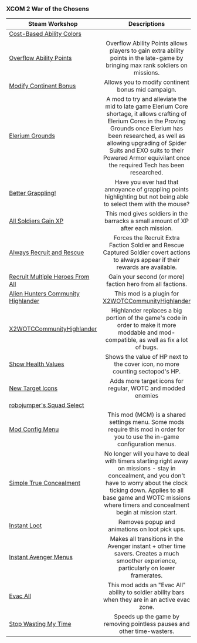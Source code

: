 ### **XCOM 2 War of the Chosens**

| Steam Workshop | Descriptions |
|----------------|:------------:|
| [Cost-Based Ability Colors](https://steamcommunity.com/sharedfiles/filedetails/?id=1289686596)          |
| [Overflow Ability Points](https://steamcommunity.com/sharedfiles/filedetails/?id=1126908187) | Overflow Ability Points allows players to gain extra ability points in the late-game by bringing max rank soldiers on missions. |
| [Modify Continent Bonus](https://steamcommunity.com/sharedfiles/filedetails/?id=1145436332) | Allows you to modify continent bonus mid campaign. |
| [Elerium Grounds](https://steamcommunity.com/sharedfiles/filedetails/?id=624294299) | A mod to try and alleviate the mid to late game Elerium Core shortage, it allows crafting of Elerium Cores in the Proving Grounds once Elerium has been researched, as well as allowing upgrading of Spider Suits and EXO suits to their Powered Armor equivilant once the required Tech has been researched. |
| [Better Grappling!](https://steamcommunity.com/sharedfiles/filedetails/?id=1486607466) | Have you ever had that annoyance of grappling points highlighting but not being able to select them with the mouse? |
| [All Soldiers Gain XP](https://steamcommunity.com/sharedfiles/filedetails/?id=623935276) | This mod gives soldiers in the barracks a small amount of XP after each mission. |
| [Always Recruit and Rescue](https://steamcommunity.com/sharedfiles/filedetails/?id=1136550654) | Forces the Recruit Extra Faction Soldier and Rescue Captured Soldier covert actions to always appear if their rewards are available. |
| [Recruit Multiple Heroes From All](https://steamcommunity.com/sharedfiles/filedetails/?id=1126788564)   | Gain your second (or more) faction hero from all factions. |
| [Alien Hunters Community Highlander](https://steamcommunity.com/sharedfiles/filedetails/?id=2534737016) | This mod is a plugin for [X2WOTCCommunityHighlander](https://steamcommunity.com/sharedfiles/filedetails/?id=1134256495) |
| [X2WOTCCommunityHighlander](https://steamcommunity.com/sharedfiles/filedetails/?id=1134256495) | Highlander replaces a big portion of the game's code in order to make it more moddable and mod-compatible, as well as fix a lot of bugs. |
| [Show Health Values](https://steamcommunity.com/sharedfiles/filedetails/?id=1123174832) | Shows the value of HP next to the cover icon, no more counting sectopod's HP. |
| [New Target Icons](https://steamcommunity.com/sharedfiles/filedetails/?id=1384631824) | Adds more target icons for regular, WOTC and modded enemies |
| [robojumper's Squad Select](https://steamcommunity.com/sharedfiles/filedetails/?id=1122974240) |
| [Mod Config Menu](https://steamcommunity.com/sharedfiles/filedetails/?id=667104300) | This mod (MCM) is a shared settings menu. Some mods require this mod in order for you to use the in-game configuration menus. |
| [Simple True Concealment](https://steamcommunity.com/sharedfiles/filedetails/?id=1124148961) | No longer will you have to deal with timers starting right away on missions - stay in concealment, and you don't have to worry about the clock ticking down. Applies to all base game and WOTC missions where timers and concealment begin at mission start. |
| [Instant Loot](https://steamcommunity.com/sharedfiles/filedetails/?id=1440233515) | Removes popup and animations on loot pick ups. |
| [Instant Avenger Menus](https://steamcommunity.com/sharedfiles/filedetails/?id=1124410215) | Makes all transitions in the Avenger instant + other time savers. Creates a much smoother experience, particularly on lower framerates. |
| [Evac All](https://steamcommunity.com/sharedfiles/filedetails/?id=1126395106) | This mod adds an "Evac All" ability to soldier ability bars when they are in an active evac zone. |
| [Stop Wasting My Time](https://steamcommunity.com/sharedfiles/filedetails/?id=620600092) | Speeds up the game by removing pointless pauses and other time-wasters.           |
